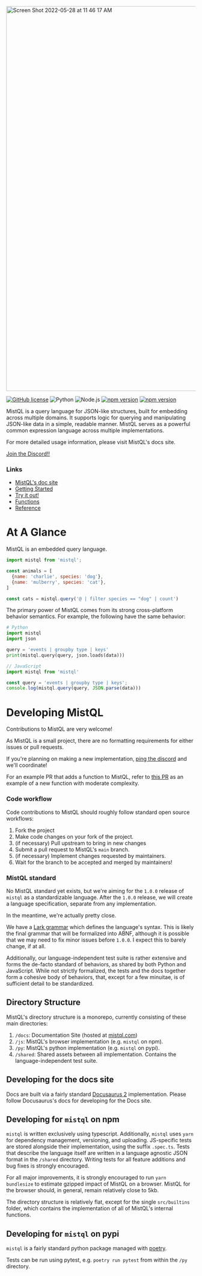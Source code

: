 <img width="1022" alt="Screen Shot 2022-05-28 at 11 46 17 AM" src="https://user-images.githubusercontent.com/1979887/170838934-0553c383-d517-4158-8d29-589cd089ec28.png">

[![GitHub license](https://img.shields.io/badge/license-MIT-blue.svg)](https://github.com/evinism/mistql/blob/main/LICENSE) 
![Python](https://github.com/evinism/mistql/actions/workflows/python.yml/badge.svg) 
![Node.js](https://github.com/evinism/mistql/actions/workflows/node.js.yml/badge.svg) 
[![npm version](https://img.shields.io/npm/v/mistql.svg?style=flat)](https://www.npmjs.com/package/mistql)
[![npm version](https://img.shields.io/pypi/v/mistql.svg?style=flat)](https://pypi.org/project/mistql/)

MistQL is a query language for JSON-like structures, built for embedding across multiple domains. It supports
logic for querying and manipulating JSON-like data in a simple, readable manner. MistQL serves as a powerful 
common expression language across multiple implementations.

For more detailed usage information, please visit MistQL's docs site.

[Join the Discord!!](https://discord.gg/YupxqvE5Jk)

### Links

- [MistQL's doc site](https://www.mistql.com/)
- [Getting Started](https://www.mistql.com/docs/intro)
- [Try it out!](https://www.mistql.com/tryitout)
- [Functions](https://www.mistql.com/docs/reference/functions)
- [Reference](https://www.mistql.com/docs/reference/overview)

# At A Glance

MistQL is an embedded query language.

```js
import mistql from 'mistql';

const animals = [
  {name: 'charlie', species: 'dog'},
  {name: 'mulberry', species: 'cat'},
]

const cats = mistql.query('@ | filter species == "dog" | count')
```

The primary power of MistQL comes from its strong cross-platform behavior semantics. For example, the following have the same behavior:

```py 
# Python
import mistql
import json

query = 'events | groupby type | keys'
print(mistql.query(query, json.loads(data)))
```

```js
// JavaScript
import mistql from 'mistql'

const query = 'events | groupby type | keys';
console.log(mistql.query(query, JSON.parse(data)))
```

# Developing MistQL

Contributions to MistQL are very welcome!

As MistQL is a small project, there are no formatting requirements for either issues or pull requests.

If you're planning on making a new implementation, [ping the discord](https://discord.gg/YupxqvE5Jk) and we'll coordinate!

For an example PR that adds a function to MistQL, refer to [this PR](https://github.com/evinism/mistql/pull/175) as an example of a new function with moderate complexity. 

### Code workflow

Code contributions to MistQL should roughly follow standard open source workflows:

1. Fork the project
2. Make code changes on your fork of the project.
3. (if necessary) Pull upstream to bring in new changes
4. Submit a pull request to MistQL's `main` branch.
5. (if necessary) Implement changes requested by maintainers.
6. Wait for the branch to be accepted and merged by maintainers!

### MistQL standard

No MistQL standard yet exists, but we're aiming for the `1.0.0` release of `mistql` as a standardizable language. After the `1.0.0` release, we will create a language specification, separate from any implementation.

In the meantime, we're actually pretty close.

We have a [Lark grammar](https://github.com/evinism/mistql/blob/main/py/mistql/grammar.lark) 
which defines the language's syntax. This is likely the final grammar that will be formalized 
into ABNF, although it is possible that we may need to fix minor issues before `1.0.0`. I
expect this to barely change, if at all.

Additionally, our language-independent test suite is rather extensive and forms the de-facto
standard of behaviors, as shared by both Python and JavaScript. While not strictly formalized, 
the tests and the docs together form a cohesive body of behaviors, that, except for a few 
minuitae, is of sufficient detail to be standardized.

## Directory Structure

MistQL's directory structure is a monorepo, currently consisting of these main directories:

1. `/docs`: Documentation Site (hosted at [mistql.com](https://www.mistql.com/))
2. `/js`: MistQL's browser implementation (e.g. `mistql` on npm).
3. `/py`: MistQL's python implementation (e.g. `mistql` on pypi).
4. `/shared`: Shared assets between all implementation. Contains the language-independent test suite.

## Developing for the docs site

Docs are built via a fairly standard [Docusaurus 2](https://docusaurus.io/) implementation. Please follow Docusaurus's docs for developing for the Docs site.

## Developing for `mistql` on npm

`mistql` is written exclusively using typescript. Additionally, `mistql` uses `yarn` for dependency management, versioning, and uploading. JS-specific tests are stored alongside their implementation, using the suffix `.spec.ts`. Tests that describe the language itself are written in a language agnostic JSON format in the `/shared` directory. Writing tests for all feature additions and bug fixes is strongly encouraged.

For all major improvements, it is strongly encouraged to run `yarn bundlesize` to estimate gzipped impact of MistQL on a browser. MistQL for the browser should, in general, remain relatively close to 5kb.

The directory structure is relatively flat, except for the single `src/builtins` folder, which contains the implementation of all of MistQL's internal functions.

## Developing for `mistql` on pypi

`mistql` is a fairly standard python package managed with [poetry](https://python-poetry.org/).

Tests can be run using pytest, e.g. `poetry run pytest` from within the `/py` directory.
